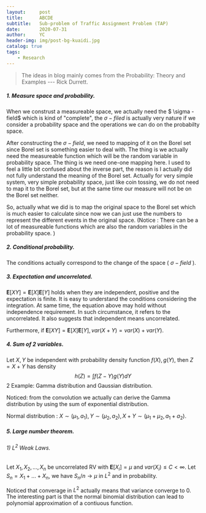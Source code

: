 ```yaml
---
layout:     post
title:      ABCDE
subtitle:   Sub-problem of Traffic Assignment Problem (TAP)
date:       2020-07-31
author:     YC
header-img: img/post-bg-kuaidi.jpg
catalog: true
tags:
    - Research
---
```


> The ideas in blog mainly comes from the Probability: Theory and Examples --- Rick Durrett.

##### 1.  Measure space and probability.

When we construst a measureable space, we actually need the $ \sigma -field$ which is kind of "complete", the $\sigma-filed$ is actually very nature if we consider a probability space and the operations we can do on the probabilty space. 

After constructing the $\sigma-field$, we need to mapping of it on the Borel set since Borel set is something easier to deal with. The thing is we actually need the measureable function which will be the random variable in probability space. The thing is we need one-one mapping here. I used to feel a little bit confused about the inverse part, the reason is I actually did not fully understand the meaning of the Borel set. Actually for very simple system, very simple probability space, just like coin tossing, we do not need to map it to the Borel set, but at the same time our measure will not be on the Borel set neither. 

So, actually what we did is to map the original space to the Borel set which is much easier to calculate since now we can just use the numbers to represent the different events in the original space. (Notice : There can be a lot of measureable functions which are also the random variables in the probability space. )

##### 2. Conditional probability.

The conditions actually correspond to the change of the space ( $\sigma-field$ ). 

##### 3. Expectation and uncorrelated.

$\mathbf{E}[XY]=\mathbf{E}[X]\mathbf{E}[Y]$ holds when they are independent, positive and the expectation is finite. It is easy to understand the conditions considering the integration. At same time, the equation above may hold without independence requirement. In such circumstance, it refers to the uncorrelated. It also suggests that independent means uncorrelated.

Furthermore, if $\mathbf{E}[XY]=\mathbf{E}[X]\mathbf{E}[Y], var(X+Y)=var(X)+var(Y)$.

##### 4. Sum of 2 variables.

Let $X,Y$ be independent with probability density function $f(X),g(Y)$, then $Z=X+Y$ has density
$$
h(Z)=\int f(Z-Y)g(Y)dY
$$
2 Example: Gamma distribution and Gaussian distribution.

Noticed: from the convolution we actually can derive the Gamma distribution by using the sum of exponential distribution.

Normal distribution : $X\sim (\mu_1,a_1), Y\sim(\mu_2,a_2), X+Y \sim (\mu_1+\mu_2,a_1+a_2)$.

##### 5. Large number theorem.

###### 1) $L^2$ Weak Laws. 

Let $X_1,X_2,...,X_n$ be uncorrelated RV with $\mathbf{E}[X_i]=\mu$ and $var(X_i)\leq C <\infty$. Let $S_n=X_1+...+X_n$, we have $S_n/n\rightarrow \mu$ in $L^2$ and in probability.

Noticed that converage in $L^2$ actually means that variance converge to 0. The interesting part is that the normal binomial distribution can lead to polynomial approximation of a contiuous function.

